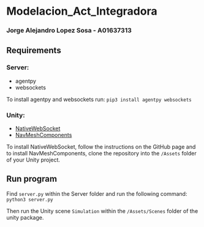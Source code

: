 # Modelacion_Act_Integradora
### Jorge Alejandro Lopez Sosa - A01637313

## Requirements
### Server:
- agentpy
- websockets

To install agentpy and websockets run:
```pip3 install agentpy websockets```

### Unity:
- [NativeWebSocket](https://github.com/endel/NativeWebSocket)
- [NavMeshComponents](https://github.com/Unity-Technologies/NavMeshComponents)

To install NativeWebSocket, follow the instructions on the GitHub page and to install NavMeshComponents, clone the repository into the ```/Assets``` folder of your Unity project.

## Run program
Find ```server.py``` within the Server folder and run the following command: ```python3 server.py```

Then run the Unity scene ```Simulation``` within the ```/Assets/Scenes``` folder of the unity package.
